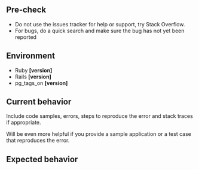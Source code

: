 ## Pre-check

- Do not use the issues tracker for help or support, try Stack Overflow.
- For bugs, do a quick search and make sure the bug has not yet been reported

## Environment

- Ruby **[version]**
- Rails **[version]**
- pg_tags_on **[version]**

## Current behavior

Include code samples, errors, steps to reproduce the error and stack traces if appropriate.

Will be even more helpful if you provide a sample application or a test case that reproduces the error.

## Expected behavior